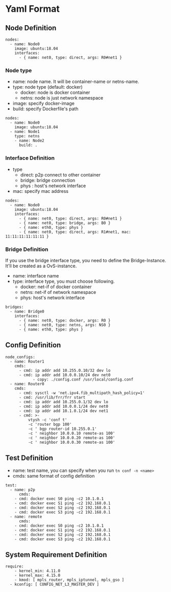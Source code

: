 
# Yaml Format


## Node Definition

```
nodes:
  - name: Node0
    image: ubuntu:18.04
    interfaces:
      - { name: net0, type: direct, args: R0#net1 }
```

### Node type

- name: node name. It will be container-name or netns-name.
- type: node type (default: docker)
	- docker: node is docker container
	- netns: node is just network namespace
- image: specify docker-image
- build: specify Dockerfile's path

```
nodes:
  - name: Node0
    image: ubuntu:18.04
  - name: Node1
    type: netns
	- name: Node2
	  build: .
```

### Interface Definition

- type
	- direct: p2p connect to other container
	- bridge: bridge connection
	- phys  : host's network interface
- mac: specify mac address

```
nodes:
  - name: Node0
    image: ubuntu:18.04
    interfaces:
      - { name: net0, type: direct, args: R0#net1 }
      - { name: net0, type: bridge, args: B0 }
      - { name: eth0, type: phys }
      - { name: net0, type: direct, args: R1#net1, mac: 11:11:11:11:11:11 }
```

### Bridge Definition

If you use the bridge interface type, you need to
define the Bridge-Instance. It'll be created as a
OvS-instance.

- name: interface name
- type: interface type, you must choose following.
	- docker: net-if of docker container
	- netns: net-if of network namespace
	- phys: host's network interface

```
bridges:
  - name: Bridge0
    interfaces:
      - { name: net0, type: docker, args: R0 }
      - { name: net0, type: netns, args: NS0 }
      - { name: eth0, type: phys }
```

## Config Definition

```
node_configs:
  - name: Router1
    cmds:
      - cmd: ip addr add 10.255.0.10/32 dev lo
      - cmd: ip addr add 10.0.0.10/24 dev net0
			- copy: ./config.conf /usr/local/config.conf
  - name: Router0
    cmds:
      - cmd: sysctl -w 'net.ipv4.fib_multipath_hash_policy=1'
      - cmd: /usr/lib/frr/frr start
      - cmd: ip addr add 10.255.0.1/32 dev lo
      - cmd: ip addr add 10.0.0.1/24 dev net0
      - cmd: ip addr add 10.1.0.1/24 dev net1
      - cmd: >-
          vtysh -c 'conf t'
          -c 'router bgp 100'
          -c ' bgp router-id 10.255.0.1'
          -c ' neighbor 10.0.0.10 remote-as 100'
          -c ' neighbor 10.0.0.20 remote-as 100'
          -c ' neighbor 10.0.0.30 remote-as 100'
```

## Test Definition

- name: test name, you can specify when you run `tn conf -n <name>`
- cmds: same format of config definition

```
test:
  - name: p2p
	  cmds:
    - cmd: docker exec S0 ping -c2 10.1.0.1
    - cmd: docker exec S1 ping -c2 192.168.0.1
    - cmd: docker exec S2 ping -c2 192.168.0.1
    - cmd: docker exec S3 ping -c2 192.168.0.1
  - name: remote
	  cmds:
    - cmd: docker exec S0 ping -c2 10.1.0.1
    - cmd: docker exec S1 ping -c2 192.168.0.1
    - cmd: docker exec S2 ping -c2 192.168.0.1
    - cmd: docker exec S3 ping -c2 192.168.0.1
```

## System Requirement Definition

```
require:
	- kernel_min: 4.11.0
	- kernel_max: 4.15.0
	- kmod: [ mpls_router, mpls_iptunnel, mpls_gso ]
  - kconfig: [ CONFIG_NET_L3_MASTER_DEV ]
```



